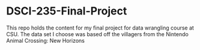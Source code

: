 # DSCI-235-Final-Project
This repo holds the content for my final project for data wrangling course at CSU. The data set I choose was based off the villagers from the Nintendo Animal Crossing: New Horizons

